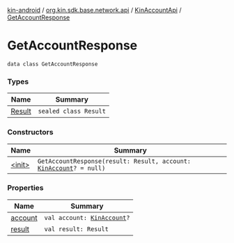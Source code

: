 [kin-android](../../../index.md) / [org.kin.sdk.base.network.api](../../index.md) / [KinAccountApi](../index.md) / [GetAccountResponse](./index.md)

# GetAccountResponse

`data class GetAccountResponse`

### Types

| Name | Summary |
|---|---|
| [Result](-result/index.md) | `sealed class Result` |

### Constructors

| Name | Summary |
|---|---|
| [&lt;init&gt;](-init-.md) | `GetAccountResponse(result: Result, account: `[`KinAccount`](../../../org.kin.sdk.base.models/-kin-account/index.md)`? = null)` |

### Properties

| Name | Summary |
|---|---|
| [account](account.md) | `val account: `[`KinAccount`](../../../org.kin.sdk.base.models/-kin-account/index.md)`?` |
| [result](result.md) | `val result: Result` |

